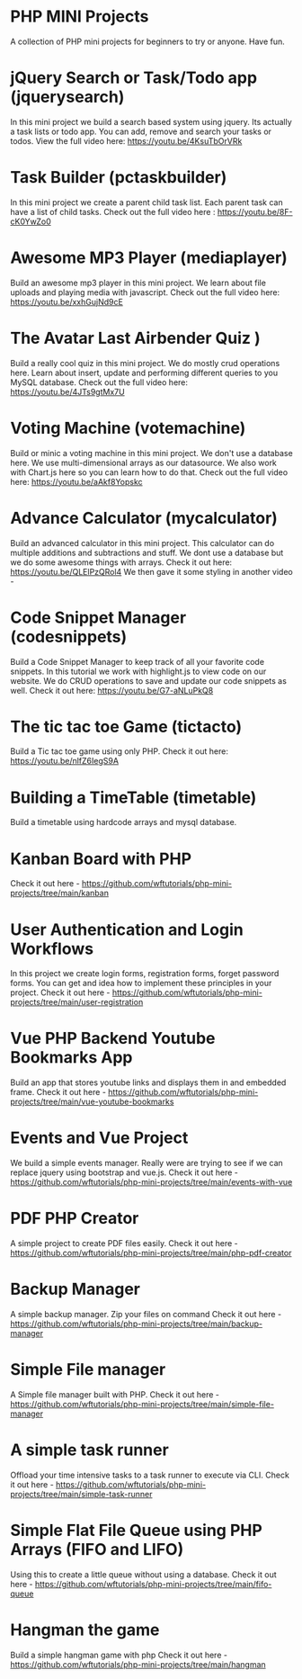 # PHP MINI Projects
A collection of PHP mini projects for beginners to try or anyone. Have fun.

# jQuery Search or Task/Todo app (jquerysearch)
In this mini project we build a search based system using jquery.
Its actually a task lists or todo app.
You can add, remove and search your tasks or todos.
View the full video here: https://youtu.be/4KsuTbOrVRk

# Task Builder (pctaskbuilder)
In this mini project we create a parent child task list.
Each parent task can have a list of child tasks.
Check out the full video here : https://youtu.be/8F-cK0YwZo0

# Awesome MP3 Player (mediaplayer)
Build an awesome mp3 player in this mini project.
We learn about file uploads and playing media with javascript.
Check out the full video here: https://youtu.be/xxhGujNd9cE

# The Avatar Last Airbender Quiz )
Build a really cool quiz in this mini project.
We do mostly crud operations here. Learn about insert, update and
performing different queries to you MySQL database.
Check out the full video here: https://youtu.be/4JTs9gtMx7U

# Voting Machine (votemachine)
Build or minic a voting machine in this mini project.
We don't use a database here. We use multi-dimensional arrays as our datasource.
We also work with Chart.js here so you can learn how to do that.
Check out the full video here: https://youtu.be/aAkf8Yopskc

# Advance Calculator (mycalculator)
Build an advanced calculator in this mini project.
This calculator can do multiple additions and subtractions and stuff.
We dont use a database but we do some awesome things with arrays.
Check it out here: https://youtu.be/QLElPzQRol4
We then gave it some styling in another video -

# Code Snippet Manager (codesnippets)
Build a Code Snippet Manager to keep track of all your favorite code snippets.
In this tutorial we work with highlight.js to view code on our website.
We do CRUD operations to save and update our code snippets as well.
Check it out here: https://youtu.be/G7-aNLuPkQ8

# The tic tac toe Game (tictacto)
Build a Tic tac toe game using only PHP.
Check it out here: https://youtu.be/nlfZ6IegS9A

# Building a TimeTable (timetable)
Build a timetable using hardcode arrays and mysql database.

# Kanban Board with PHP
Check it out here - https://github.com/wftutorials/php-mini-projects/tree/main/kanban

# User Authentication and Login Workflows
In this project we create login forms, registration forms, forget password forms.
You can get and idea how to implement these principles in your project.
Check it out here - https://github.com/wftutorials/php-mini-projects/tree/main/user-registration


# Vue PHP Backend Youtube Bookmarks App
Build an app that stores youtube links and displays them in and embedded frame.
Check it out here - https://github.com/wftutorials/php-mini-projects/tree/main/vue-youtube-bookmarks

# Events and Vue Project
We build a simple events manager. Really were are trying to see if we can replace jquery using bootstrap and
vue.js.
Check it out here - https://github.com/wftutorials/php-mini-projects/tree/main/events-with-vue

# PDF PHP Creator
A simple project to create PDF files easily.
Check it out here - https://github.com/wftutorials/php-mini-projects/tree/main/php-pdf-creator

# Backup Manager
A simple backup manager. Zip your files on command
Check it out here - https://github.com/wftutorials/php-mini-projects/tree/main/backup-manager

# Simple File manager
A  Simple file manager built with PHP.
Check it out here - https://github.com/wftutorials/php-mini-projects/tree/main/simple-file-manager

# A simple task runner
Offload your time intensive tasks to a task runner to execute via CLI.
Check it out here - https://github.com/wftutorials/php-mini-projects/tree/main/simple-task-runner

# Simple Flat File Queue using PHP Arrays (FIFO and LIFO)
Using this to create a little queue without using a database.
Check it out here - https://github.com/wftutorials/php-mini-projects/tree/main/fifo-queue

# Hangman the game
Build a simple hangman game with php
Check it out here - https://github.com/wftutorials/php-mini-projects/tree/main/hangman
